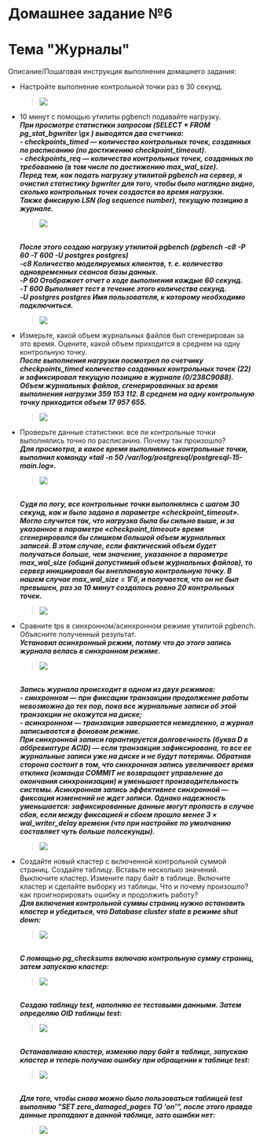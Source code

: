 # Домашнее задание №6
# Тема "Журналы"

Описание/Пошаговая инструкция выполнения домашнего задания:

* Настройте выполнение контрольной точки раз в 30 секунд.
  > <img src="pic/1.JPG" align="center" />
* 10 минут c помощью утилиты pgbench подавайте нагрузку.
  <br>__*При просмотре статистики запросом (SELECT * FROM pg_stat_bgwriter \gx ) выводятся два счетчика:*__
  <br>__*- checkpoints_timed — количество контрольных точек, созданных по расписанию (по достижению checkpoint_timeout).*__
  <br>__*- checkpoints_req — количество контрольных точек, созданных по требованию (в том числе по достижению max_wal_size).*__
  <br>__*Перед тем, как подать нагрузку утилитой pgbench на сервер, я очистил статистику bgwriter для того, чтобы было наглядно видно, сколько контрольных точек создастся во время нагрузки.*__
  <br>__*Также фикcирую LSN (log sequence number), текущую позицию в журнале.*__
  > <img src="pic/2_1.JPG" align="center" />
  <br>__*После этого создаю нагрузку утилитой pgbench (pgbench -c8 -P 60 -T 600 -U postgres postgres)*__
  <br>__*-c8 Количество моделируемых клиентов, т. е. количество одновременных сеансов базы данных.*__
  <br>__*-P 60 Отображает отчет о ходе выполнения каждые 60 секунд.*__
  <br>__*-T 600 Выполняет тест в течение этого количества секунд.*__
  <br>__*-U postgres postgres Имя пользователя, к которому необходимо подключиться.*__
  > <img src="pic/2_2.JPG" align="center" />
* Измерьте, какой объем журнальных файлов был сгенерирован за это время. Оцените, какой объем приходится в среднем на одну контрольную точку.
  <br>__*После выполнения нагрузки посмотрел по счетчику checkpoints_timed количество созданных контрольных точек (22) и зафиксировал текущую позицию в журнале  (0/238C9088). Объем журнальных файлов, сгенерированных за время выполнения нагрузки 359 153 112. В среднем на одну контрольную точку приходится объем 17 957 655.*__
  > <img src="pic/3.JPG" align="center" />
* Проверьте данные статистики: все ли контрольные точки выполнялись точно по расписанию. Почему так произошло?
  <br>__*Для просмотра, в какое время выполнялись контрольные точки, выполнил команду «tail -n 50 /var/log/postgresql/postgresql-15-main.log».*__
  > <img src="pic/4.JPG" align="center" />
  <br>__*Судя по логу, все контрольные точки выполнялись с шагом 30 секунд, как и было задано в параметре «checkpoint_timeout».
Могло случится так, что нагрузка была бы сильно выше, и за указанное в параметре «checkpoint_timeout» время сгенерировался бы слишком большой объем журнальных записей. В этом случае, если фактический объем будет получаться больше, чем значение, указанное в  параметре max_wal_size (общий допустимый объем журнальных файлов), то сервер инициировал бы внеплановую контрольную точку. В нашем случае max_wal_size  = 1Гб, и получается, что он не был превышен, раз за 10 минут создалось ровно 20 контрольных точек.*__  
  > <img src="pic/4_1.JPG" align="center" />
* Сравните tps в синхронном/асинхронном режиме утилитой pgbench. Объясните полученный результат.
  <br>__*Установил асинхронный режим, потому что до этого запись журнала велась в синхронном режиме.*__
  > <img src="pic/5_1.JPG" align="center" />
  <br>__*Запись журнала происходит в одном из двух режимов:*__
  <br>__*- синхронном — при фиксации транзакции продолжение работы невозможно до тех пор, пока все журнальные записи об этой транзакции не окажутся на диске;*__
  <br>__*- асинхронном — транзакция завершается немедленно, а журнал записывается в фоновом режиме.*__
  <br>__*При синхронной записи гарантируется долговечность (буква D в аббревиатуре ACID) — если транзакция зафиксирована, то все ее журнальные записи уже на диске и не будут потеряны. Обратная сторона состоит в том, что синхронная запись увеличивает время отклика (команда COMMIT не возвращает управление до окончания синхронизации) и уменьшает производительность системы. Асинхронная запись эффективнее синхронной — фиксация изменений не ждет записи. Однако надежность уменьшается: зафиксированные данные могут пропасть в случае сбоя, если между фиксацией и сбоем прошло менее 3 × wal_writer_delay времени (что при настройке по умолчанию составляет чуть больше полсекунды).*__
  > <img src="pic/5_2.JPG" align="center" />
* Создайте новый кластер с включенной контрольной суммой страниц. Создайте таблицу. Вставьте несколько значений. Выключите кластер. Измените пару байт в таблице. Включите кластер и сделайте выборку из таблицы. Что и почему произошло? как проигнорировать ошибку и продолжить работу?
  <br>__*Для включения контрольной суммы страниц нужно остановить кластер и убедиться, что Database cluster state в режиме shut down:*__
  > <img src="pic/6_1.JPG" align="center" />
  <br>__*С помощью pg_checksums включаю контрольную сумму страниц, затем запускаю кластер:*__
  > <img src="pic/6_2.JPG" align="center" />
  <br>__*Создаю таблицу test, наполняю ее тестовыми данными. Затем определяю OID таблицы test:*__
  > <img src="pic/6_3.JPG" align="center" />
  <br>__*Останавливаю кластер, изменяю пару байт в таблице, запускаю кластер и теперь получаю ошибку при обращении к таблице test:*__
  > <img src="pic/6_4.JPG" align="center" />
  <br>__*Для того, чтобы снова можно было пользоваться таблицей test выполняю "SET zero_damaged_pages TO 'on'", после этого правда данные пропадают в данной таблице, зато ошибки нет:*__
  > <img src="pic/6_5.JPG" align="center" />

